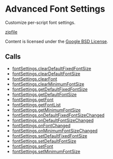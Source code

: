 
Advanced Font Settings
=======

Customize per-script font settings.

[zipfile](http://developer.chrome.com/extensions/examples/api/fontSettings.zip)

Content is licensed under the [Google BSD License](http://code.google.com/google_bsd_license.html).

Calls
-----

* [fontSettings.clearDefaultFixedFontSize](http://developer.chrome.com/extensions/fontSettings.html#method-clearDefaultFixedFontSize)
* [fontSettings.clearDefaultFontSize](http://developer.chrome.com/extensions/fontSettings.html#method-clearDefaultFontSize)
* [fontSettings.clearFont](http://developer.chrome.com/extensions/fontSettings.html#method-clearFont)
* [fontSettings.clearMinimumFontSize](http://developer.chrome.com/extensions/fontSettings.html#method-clearMinimumFontSize)
* [fontSettings.getDefaultFixedFontSize](http://developer.chrome.com/extensions/fontSettings.html#method-getDefaultFixedFontSize)
* [fontSettings.getDefaultFontSize](http://developer.chrome.com/extensions/fontSettings.html#method-getDefaultFontSize)
* [fontSettings.getFont](http://developer.chrome.com/extensions/fontSettings.html#method-getFont)
* [fontSettings.getFontList](http://developer.chrome.com/extensions/fontSettings.html#method-getFontList)
* [fontSettings.getMinimumFontSize](http://developer.chrome.com/extensions/fontSettings.html#method-getMinimumFontSize)
* [fontSettings.onDefaultFixedFontSizeChanged](http://developer.chrome.com/extensions/fontSettings.html#event-onDefaultFixedFontSizeChanged)
* [fontSettings.onDefaultFontSizeChanged](http://developer.chrome.com/extensions/fontSettings.html#event-onDefaultFontSizeChanged)
* [fontSettings.onFontChanged](http://developer.chrome.com/extensions/fontSettings.html#event-onFontChanged)
* [fontSettings.onMinimumFontSizeChanged](http://developer.chrome.com/extensions/fontSettings.html#event-onMinimumFontSizeChanged)
* [fontSettings.setDefaultFixedFontSize](http://developer.chrome.com/extensions/fontSettings.html#method-setDefaultFixedFontSize)
* [fontSettings.setDefaultFontSize](http://developer.chrome.com/extensions/fontSettings.html#method-setDefaultFontSize)
* [fontSettings.setFont](http://developer.chrome.com/extensions/fontSettings.html#method-setFont)
* [fontSettings.setMinimumFontSize](http://developer.chrome.com/extensions/fontSettings.html#method-setMinimumFontSize)